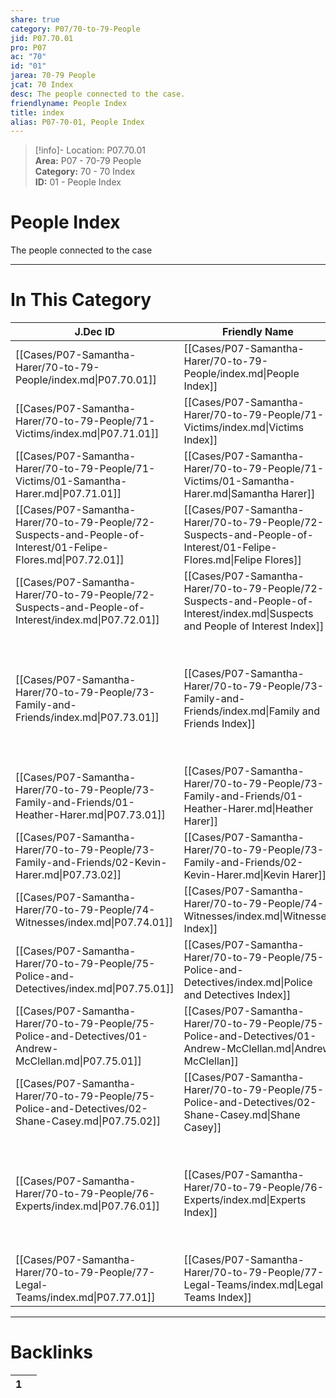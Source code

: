 ```yaml
---  
share: true  
category: P07/70-to-79-People  
jid: P07.70.01  
pro: P07  
ac: "70"  
id: "01"  
jarea: 70-79 People  
jcat: 70 Index  
desc: The people connected to the case.  
friendlyname: People Index  
title: index  
alias: P07-70-01, People Index  
---  
```

  
>[!info]- Location: P07.70.01  
>**Area:** P07 - 70-79 People  
>**Category:** 70 - 70 Index  
>**ID:** 01 - People Index  
  
# People Index  
  
The people connected to the case  
  
  
  
---  
# In This Category  
  
| J.Dec ID                                                                                                       | Friendly Name                                                                                                                   | Description                                                                                                    |  
| -------------------------------------------------------------------------------------------------------------- | ------------------------------------------------------------------------------------------------------------------------------- | -------------------------------------------------------------------------------------------------------------- |  
| [[Cases/P07-Samantha-Harer/70-to-79-People/index.md\|P07.70.01]]                                               | [[Cases/P07-Samantha-Harer/70-to-79-People/index.md\|People Index]]                                                             | The people connected to the case.                                                                              |  
| [[Cases/P07-Samantha-Harer/70-to-79-People/71-Victims/index.md\|P07.71.01]]                                    | [[Cases/P07-Samantha-Harer/70-to-79-People/71-Victims/index.md\|Victims Index]]                                                 | Profiles about the victim or victims                                                                           |  
| [[Cases/P07-Samantha-Harer/70-to-79-People/71-Victims/01-Samantha-Harer.md\|P07.71.01]]                        | [[Cases/P07-Samantha-Harer/70-to-79-People/71-Victims/01-Samantha-Harer.md\|Samantha Harer]]                                    | Victim                                                                                                         |  
| [[Cases/P07-Samantha-Harer/70-to-79-People/72-Suspects-and-People-of-Interest/01-Felipe-Flores.md\|P07.72.01]] | [[Cases/P07-Samantha-Harer/70-to-79-People/72-Suspects-and-People-of-Interest/01-Felipe-Flores.md\|Felipe Flores]]              | Suspect                                                                                                        |  
| [[Cases/P07-Samantha-Harer/70-to-79-People/72-Suspects-and-People-of-Interest/index.md\|P07.72.01]]            | [[Cases/P07-Samantha-Harer/70-to-79-People/72-Suspects-and-People-of-Interest/index.md\|Suspects and People of Interest Index]] | Profiles about any suspects and/or people of interest.                                                         |  
| [[Cases/P07-Samantha-Harer/70-to-79-People/73-Family-and-Friends/index.md\|P07.73.01]]                         | [[Cases/P07-Samantha-Harer/70-to-79-People/73-Family-and-Friends/index.md\|Family and Friends Index]]                           | Profiles about family and friends related to the victim(s) and/or suspect(s) and/or person/people of interest. |  
| [[Cases/P07-Samantha-Harer/70-to-79-People/73-Family-and-Friends/01-Heather-Harer.md\|P07.73.01]]              | [[Cases/P07-Samantha-Harer/70-to-79-People/73-Family-and-Friends/01-Heather-Harer.md\|Heather Harer]]                           | Mother of Victim                                                                                               |  
| [[Cases/P07-Samantha-Harer/70-to-79-People/73-Family-and-Friends/02-Kevin-Harer.md\|P07.73.02]]                | [[Cases/P07-Samantha-Harer/70-to-79-People/73-Family-and-Friends/02-Kevin-Harer.md\|Kevin Harer]]                               | Father of Victim                                                                                               |  
| [[Cases/P07-Samantha-Harer/70-to-79-People/74-Witnesses/index.md\|P07.74.01]]                                  | [[Cases/P07-Samantha-Harer/70-to-79-People/74-Witnesses/index.md\|Witnesses Index]]                                             | Profiles about witnesses.                                                                                      |  
| [[Cases/P07-Samantha-Harer/70-to-79-People/75-Police-and-Detectives/index.md\|P07.75.01]]                      | [[Cases/P07-Samantha-Harer/70-to-79-People/75-Police-and-Detectives/index.md\|Police and Detectives Index]]                     | Profiles regarding law enforcement involved.                                                                   |  
| [[Cases/P07-Samantha-Harer/70-to-79-People/75-Police-and-Detectives/01-Andrew-McClellan.md\|P07.75.01]]        | [[Cases/P07-Samantha-Harer/70-to-79-People/75-Police-and-Detectives/01-Andrew-McClellan.md\|Andrew McClellan]]                  | Lead Detective                                                                                                 |  
| [[Cases/P07-Samantha-Harer/70-to-79-People/75-Police-and-Detectives/02-Shane-Casey.md\|P07.75.02]]             | [[Cases/P07-Samantha-Harer/70-to-79-People/75-Police-and-Detectives/02-Shane-Casey.md\|Shane Casey]]                            | Chief of Police                                                                                                |  
| [[Cases/P07-Samantha-Harer/70-to-79-People/76-Experts/index.md\|P07.76.01]]                                    | [[Cases/P07-Samantha-Harer/70-to-79-People/76-Experts/index.md\|Experts Index]]                                                 | Profiles regarding experts consulted during investigation, and experts called as witnesses.                    |  
| [[Cases/P07-Samantha-Harer/70-to-79-People/77-Legal-Teams/index.md\|P07.77.01]]                                | [[Cases/P07-Samantha-Harer/70-to-79-People/77-Legal-Teams/index.md\|Legal Teams Index]]                                         | Profiles of individuals on legal teams.                                                                        |  
  
  
---  
# Backlinks  
<div><table class="dataview table-view-table"><thead class="table-view-thead"><tr class="table-view-tr-header"><th class="table-view-th"><span></span><span class="dataview small-text">1</span></th><th class="table-view-th"><span></span></th></tr></thead><tbody class="table-view-tbody"></tbody></table></div>